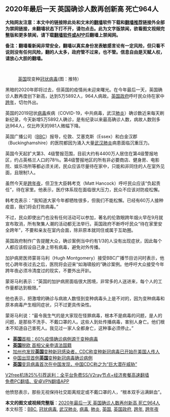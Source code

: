  <h2>2020年最后一天 英国确诊人数再创新高 死亡964人</h2> <p class="notice"><b>大陆网友注意：本文中的链接除此处和文末的<a href="https://github.com/bannedbook/fanqiang" >翻墙</a>软件下载和<a href="https://github.com/killgcd/justmysocks/blob/master/README.md">翻墙推荐</a>链接外全部为禁网链接，未翻墙状态下打不开，请勿点击。此为文字版禁闻，欲看图文视频完整版和更多禁闻，请下载<a href="https://github.com/bannedbook/fanqiang">翻墙软件或APP</a>后翻墙上禁闻网。</p><p>备注：翻墙看新闻非常安全，翻墙以真实身份发表敏感言论有一定风险，但只看不说则没有任何风险，翻的人太多，政府管不过来，也不管。信息自由是天赋人权，请放心大胆的翻墙。</b></p>  <div class="entry"> <br /> <figure><figcaption class="wp-caption-text"><a href="https://www.bannedbook.org/bnews/tag/%e8%8b%b1%e5%9b%bd/" class="st_tag internal_tag" rel="tag" title="标签 英国 下的日志">英国</a>现变种<a href="https://www.bannedbook.org/bnews/tag/%e5%86%a0%e7%8a%b6%e7%97%85%e6%af%92/" class="st_tag internal_tag" rel="tag" title="标签 冠状病毒 下的日志">冠状病毒</a>(图：推特）</figcaption></figure> <p>黑暗的2020年即将过去，但英国的疫情尚未迎来曙光。在今年最后一天，英国确诊人数再度创下新高，达到5万5892人，964人病故。<a href="https://www.bannedbook.org/bnews/tag/%E8%8B%B1%E5%9B%BD%E6%94%BF%E5%BA%9C/" class="st_tag internal_tag" rel="tag" title="标签 英国政府 下的日志">英国政府</a>呼吁民众待在家中<a href="https://www.bannedbook.org/bnews/tag/%E8%B7%A8%E5%B9%B4/" class="st_tag internal_tag" rel="tag" title="标签 跨年 下的日志">跨年</a>，切勿外出。</p> <p>英国的2019冠状<a href="https://www.bannedbook.org/bnews/tag/%e7%97%85%e6%af%92/" class="st_tag internal_tag" rel="tag" title="标签 病毒 下的日志">病毒</a>疾病（COVID-19，中共病毒，武汉<a href="https://www.bannedbook.org/bnews/tag/%e8%82%ba%e7%82%8e/" class="st_tag internal_tag" rel="tag" title="标签 肺炎 下的日志">肺炎</a>）确诊数近来每天刷新纪录，今天新增5万5892人确诊，是有纪录以来最高确诊人数，病故人数则多达964人，仅比昨天的981人微幅下降。</p> <p>英国广播公司（<a href="https://www.bannedbook.org/bnews/tag/bbc/" class="st_tag internal_tag" rel="tag" title="标签 BBC 下的日志">BBC</a>）报导，伦敦、艾塞克斯（Essex）和白金汉郡（Buckinghamshire）的医院都因为涌入大量<a href="https://www.bannedbook.org/bnews/tag/%e6%ad%a6%e6%b1%89%e8%82%ba%e7%82%8e/" class="st_tag internal_tag" rel="tag" title="标签 武汉肺炎 下的日志">武汉肺炎</a>病患面临沉重压力。</p> <p>英国今天起扩大第3、4级警报范围，目前大约有4400万人居住在第4级警报地区，约占英格兰人口的78％。第4级警报地区的所有非必要商店、健身房、电影院、娱乐场所等都必须关闭，民众应该尽量待在家中，只能和非同住的人在室外见面，且限制1人。</p>  <p>虽然今天是<a href="https://www.bannedbook.org/bnews/tag/%E8%B7%A8%E5%B9%B4%E5%A4%9C/" class="st_tag internal_tag" rel="tag" title="标签 跨年夜 下的日志">跨年夜</a>，但卫生大臣韩考克（Matt Hancock）呼吁民众应该“负起责任”，待在家里。他表示，医疗体系现在面临很大压力，民众不应该对防疫松懈。</p> <p>韩考克表示：“我知道大家今年都牺牲很多，但我们不能松懈。已经有60万人接种疫苗，我们将会打败病毒。”</p> <p>不过，民众即使出门也没有任何活动可以参加，著名的伦敦眼跨年烟火早在9月就宣布取消，所有聚集人潮的活动都无法举行。英国政府不断呼吁民众“待在家里安全跨年”，不要和亲友在室内会面，除非原本就同住或属于互助圈。</p> <p>英国政府制作广告提醒大众，确诊案例当中约有1/3的人没有出现症状，因此每个人都应该假设自己身上带有病毒，避免对外传播。</p>  <p>加护病房医师蒙哥马利（Hugh Montgomery）接受BBC广播节目访问时表示，他忧心跨年夜过去之后，医院将会迎来“如海啸般的”确诊案例。他呼吁大众接受今年跨年夜必须冷清度过的现实，不要外出开趴。</p> <p>蒙哥马利表示：“英国的加护病房面临很大困境，非常多的人送进来，每个人的工作量都达到极限。”</p> <p>他也表示，把激增的确诊与病故人数怪到变种病毒头上是不对的，因为变种病毒和原本病毒产生相同症状，只不过更具传染性。</p> <p>蒙哥马利说：“最令我生气的是大家现在怪罪病毒，根本不是病毒的问题，是人的问题，是那些不洗手、不戴口罩的人。这些人到处传播病毒，害别人身亡。他们根本不知道自己害死人。我见过一家人全都身亡，这种事必须停止。”</p>  <ul class='op-related-articles' title='相关阅读'> <li><a href='https://www.bannedbook.org/bnews/comments/20210101/1458843.html' target='_blank'><b>英国</b>首相：60%疫情确诊病例源于变种病毒</a></li> <li><a href='https://www.bannedbook.org/bnews/worldnews/20210101/1458832.html' target='_blank'><b>英国</b>脱欧 首相父亲申请法国籍</a></li> <li><a href='https://www.bannedbook.org/bnews/worldnews/usa/20210101/1458827.html' target='_blank'>加州也发现<b>英国</b>变种新冠感染者，CDC称变种新冠病毒已开始在美国人传人</a></li> <li><a href='https://www.bannedbook.org/bnews/headline/20210101/1458773.html' target='_blank'>中国出现首例<b>英国</b>变种新冠病毒确诊病例</a></li> <li><a href='https://www.bannedbook.org/bnews/headline/20210101/1458730.html' target='_blank'><b>英国</b>变异病毒首次在中国发现，中国CDC称之为“巨大潜在威胁”</a></li> </ul> <p class="texttj"> <a href="https://github.com/bannedbook/fanqiang/wiki/V2ray%E6%9C%BA%E5%9C%BA" target="_blank">V2free机场25%引荐返利：全平台免费SS/V2ray节点+经济套餐高速翻墙</a><br/> <a href="https://github.com/bannedbook/fanqiang/wiki/%E7%A6%81%E9%97%BB%E7%BD%91%E5%AE%89%E5%8D%93%E7%BF%BB%E5%A2%99%E6%96%B0%E9%97%BBAPP" target="_blank">免费PC翻墙、安卓VPN翻墙APP</a></p><p>他愤怒表示，那些无视保持社交距离规定或不戴口罩的人，“根本双手沾满鲜血”。</p><a name='sharetosocial'></a>       <div><b>本文的图文或视频完整版</b>：<a href='https://www.bannedbook.org/bnews/comments/20210101/1458848.html'>2020年最后一天 英国确诊人数再创新高 死亡964人</a></div>  </div><!--END ENTRY--> <div class="postfooter"> <div>本文标签：<a href="https://www.bannedbook.org/bnews/tag/bbc/" rel="tag">BBC</a>, <a href="https://www.bannedbook.org/bnews/tag/%e5%86%a0%e7%8a%b6%e7%97%85%e6%af%92/" rel="tag">冠状病毒</a>, <a href="https://www.bannedbook.org/bnews/tag/%e6%ad%a6%e6%b1%89%e8%82%ba%e7%82%8e/" rel="tag">武汉肺炎</a>, <a href="https://www.bannedbook.org/bnews/tag/%e7%97%85%e6%af%92/" rel="tag">病毒</a>, <a href="https://www.bannedbook.org/bnews/tag/%e8%82%ba%e7%82%8e/" rel="tag">肺炎</a>, <a href="https://www.bannedbook.org/bnews/tag/%e8%8b%b1%e5%9b%bd/" rel="tag">英国</a>, <a href="https://www.bannedbook.org/bnews/tag/%E8%8B%B1%E5%9B%BD%E6%94%BF%E5%BA%9C/" rel="tag">英国政府</a>, <a href="https://www.bannedbook.org/bnews/tag/%E8%B7%A8%E5%B9%B4/" rel="tag">跨年</a>, <a href="https://www.bannedbook.org/bnews/tag/%E8%B7%A8%E5%B9%B4%E5%A4%9C/" rel="tag">跨年夜</a></div>  </div><!--END POSTFOOTER--> 